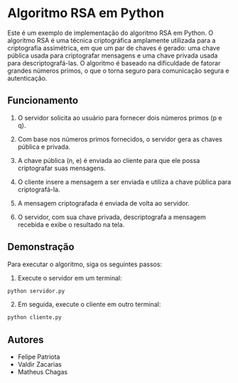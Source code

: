 # Algoritmo RSA em Python

Este é um exemplo de implementação do algoritmo RSA em Python. O algoritmo RSA é uma técnica criptográfica amplamente utilizada para a criptografia assimétrica, em que um par de chaves é gerado: uma chave pública usada para criptografar mensagens e uma chave privada usada para descriptografá-las. O algoritmo é baseado na dificuldade de fatorar grandes números primos, o que o torna seguro para comunicação segura e autenticação.

## Funcionamento

1. O servidor solicita ao usuário para fornecer dois números primos (p e q).

2. Com base nos números primos fornecidos, o servidor gera as chaves pública e privada.

3. A chave pública (n, e) é enviada ao cliente para que ele possa criptografar suas mensagens.

4. O cliente insere a mensagem a ser enviada e utiliza a chave pública para criptografá-la.

5. A mensagem criptografada é enviada de volta ao servidor.

6. O servidor, com sua chave privada, descriptografa a mensagem recebida e exibe o resultado na tela.

## Demonstração

Para executar o algoritmo, siga os seguintes passos:

1. Execute o servidor em um terminal:

```bash
python servidor.py
```

2. Em seguida, execute o cliente em outro terminal:

```bash
python cliente.py
```

## Autores

- Felipe Patriota
- Valdir Zacarias
- Matheus Chagas

